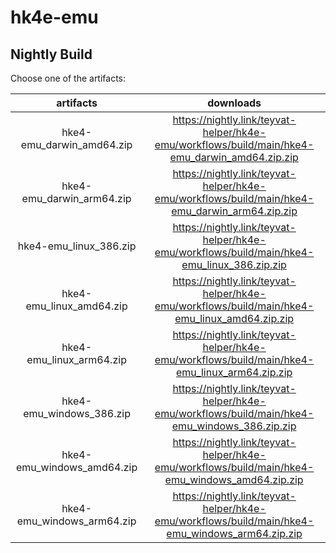 # hk4e-emu

## Nightly Build

Choose one of the artifacts:

|         artifacts          |                                            downloads                                            |
| :------------------------: | :---------------------------------------------------------------------------------------------: |
| hke4-emu_darwin_amd64.zip  | https://nightly.link/teyvat-helper/hk4e-emu/workflows/build/main/hke4-emu_darwin_amd64.zip.zip  |
| hke4-emu_darwin_arm64.zip  | https://nightly.link/teyvat-helper/hk4e-emu/workflows/build/main/hke4-emu_darwin_arm64.zip.zip  |
|   hke4-emu_linux_386.zip   |   https://nightly.link/teyvat-helper/hk4e-emu/workflows/build/main/hke4-emu_linux_386.zip.zip   |
|  hke4-emu_linux_amd64.zip  |  https://nightly.link/teyvat-helper/hk4e-emu/workflows/build/main/hke4-emu_linux_amd64.zip.zip  |
|  hke4-emu_linux_arm64.zip  |  https://nightly.link/teyvat-helper/hk4e-emu/workflows/build/main/hke4-emu_linux_arm64.zip.zip  |
|  hke4-emu_windows_386.zip  |  https://nightly.link/teyvat-helper/hk4e-emu/workflows/build/main/hke4-emu_windows_386.zip.zip  |
| hke4-emu_windows_amd64.zip | https://nightly.link/teyvat-helper/hk4e-emu/workflows/build/main/hke4-emu_windows_amd64.zip.zip |
| hke4-emu_windows_arm64.zip | https://nightly.link/teyvat-helper/hk4e-emu/workflows/build/main/hke4-emu_windows_arm64.zip.zip |
